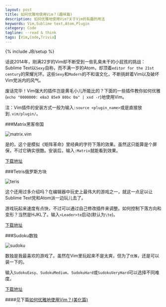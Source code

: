 ```yaml
---
layout: post
title: 如何优雅地使用Vim？(趣味篇)
description: 如何优雅地使用Vim?关于Vim的有趣的用法
keywords: Vim,Sublime text,Atom,Plugin
category: Code
tagline: --read & think
tags: [Vim,Code,Trivia]
---
```

{% include JB/setup %}

话说2014年，刚满22岁的Vim却不断受到一些乳臭未干的小屁孩的挑战：Sublime Text以`Sexy`自称，而不满一岁的Atom，却顶着`editor for the 21st century`的荣耀光环。这些`Sexy`和`Modern`的不和谐文化，不断挑衅着Vim以及破坏Vim党派内的风气。

废话完毕！Vim强大的插件岂是黄毛小儿所能比的？下面的一些插件教你如何优雅(`echo "0000000: e8a3 85e9 80bc 0a" | xxd -r`)地使用Vim。

注：Vim插件的安装方式一般为输入`:source <plugin_name>`或是直接放到`.vim/plugin/`。

###Matrix黑客帝国

![matrix.vim](http://jackiekuo.com/images/matrix.gif)

是的，这个是模拟《矩阵革命》里经典的字符下落的效果。虽然这只能算是个屏保，不过它确实很酷。安装后，输入`:Matrix`就能看到效果。

[下载地址](http://www.vim.org/scripts/script.php?script_id=1189)

###Tetris俄罗斯方块

![teris](http://jackiekuo.com/images/tetris.gif)

这个还用过多介绍吗？在编辑器中玩史上最伟大的游戏之一，就这一点足以让Sublime Text党和Atom派一边玩儿去了。

游戏玩起来速度有点快，不过可以通过自己修改插件来调整。如何控制下落方向和变形？当然是HJKL了。输入`<Leader>te`启动(默认为`\te`)。

[下载地址](http://www.vim.org/scripts/script.php?script_id=172)

###Sudoku数独

![sudoku](http://pic.yupoo.com/jok3r/DJ6Eny3y/medish.jpg)

数独是我最喜欢的游戏了。虽然在Vim里玩起来不是太爽，但为了`优雅`，还是可以装一下的。

输入`SudokuEasy`、`SudokuMedium`、`SudokuHard`或`SudokuVeryHard`可以选择不同难度。

[下载地址](http://www.vim.org/scripts/script.php?script_id=3553)

####见下篇[如何优雅地使用Vim？(美化篇)](http://jackiekuo.com/code/2014/05/06/use-vim-the-sexy-way/)